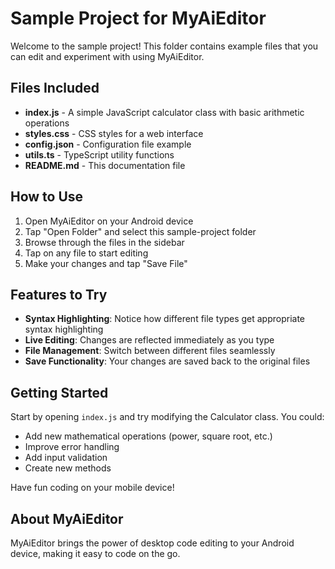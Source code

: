 # Sample Project for MyAiEditor

Welcome to the sample project! This folder contains example files that you can edit and experiment with using MyAiEditor.

## Files Included

- **index.js** - A simple JavaScript calculator class with basic arithmetic operations
- **styles.css** - CSS styles for a web interface
- **config.json** - Configuration file example
- **utils.ts** - TypeScript utility functions
- **README.md** - This documentation file

## How to Use

1. Open MyAiEditor on your Android device
2. Tap "Open Folder" and select this sample-project folder
3. Browse through the files in the sidebar
4. Tap on any file to start editing
5. Make your changes and tap "Save File"

## Features to Try

- **Syntax Highlighting**: Notice how different file types get appropriate syntax highlighting
- **Live Editing**: Changes are reflected immediately as you type
- **File Management**: Switch between different files seamlessly
- **Save Functionality**: Your changes are saved back to the original files

## Getting Started

Start by opening `index.js` and try modifying the Calculator class. You could:

- Add new mathematical operations (power, square root, etc.)
- Improve error handling
- Add input validation
- Create new methods

Have fun coding on your mobile device!

## About MyAiEditor

MyAiEditor brings the power of desktop code editing to your Android device, making it easy to code on the go.